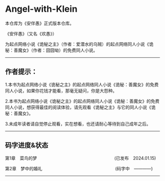 # Angel-with-Klein
本仓库为《安伴愚》正式版本仓库。

《安伴愚》（又名《欢愚》）

为起点网络小说《诡秘之主》（作者：爱潜水的乌贼）的起点网络同人小说《诡秘：善魔女》（作者：囧囧呦）的免费同人小说。


---
## 作者提示：

1.本书为起点网络小说《诡秘之主》的起点网络同人小说《诡秘：善魔女》的免费同人小说，如果你花钱才能看，那毫无疑问，你是大怨种。

2.本书为起点网络小说《诡秘之主》的起点网络同人小说《诡秘：善魔女》的免费同人小说，想获得最佳的阅读体验，请先观看《诡秘之主》与它的同人小说《诡秘：善魔女》。

3.未成年读者请自觉停止观看，实在想看，也还请耐心等待到自己成年之后。


---
## 码字进度&状态

第1章　菜鸟的梦　　　　　　　　　　　　　　　　　　(已发布　2024.01.15)

第2章　梦中的婚礼　　　　　　　　　　　　　　　　　(码字中　————)


---
